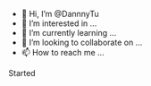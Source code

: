 - 👋 Hi, I’m @DannnyTu
- 👀 I’m interested in ...
- 🌱 I’m currently learning ...
- 💞️ I’m looking to collaborate on ...
- 📫 How to reach me ...

<!---
DannnyTu/DannnyTu is a ✨ special ✨ repository because its `README.md` (this file) appears on your GitHub profile.
You can click the Preview link to take a look at your changes.
--->

Started
